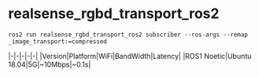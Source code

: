 # realsense_rgbd_transport_ros2

```
ros2 run realsense_rgbd_transport_ros2 subscriber --ros-args --remap _image_transport:=compressed
```

|-|-|-|-|-|
|Version|Platform|WiFi|BandWidth|Latency|
|ROS1 Noetic|Ubuntu 18.04|5G|~10Mbps|~0.1s|